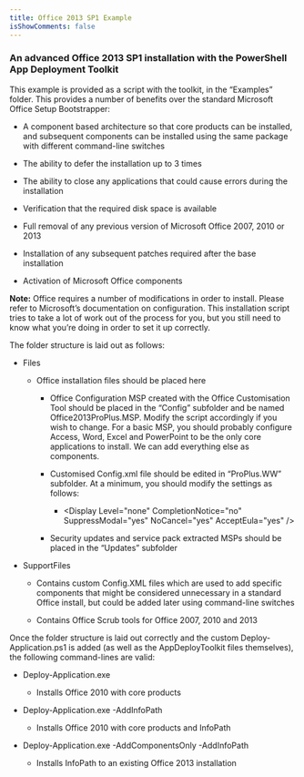 ```yaml
---
title: Office 2013 SP1 Example
isShowComments: false
---
```

### An advanced Office 2013 SP1 installation with the PowerShell App Deployment Toolkit

This example is provided as a script with the toolkit, in the “Examples” folder. This provides a number of benefits over the standard Microsoft Office Setup Bootstrapper:

  - A component based architecture so that core products can be installed, and subsequent components can be installed using the same package with different command-line switches

  - The ability to defer the installation up to 3 times

  - The ability to close any applications that could cause errors during the installation

  - Verification that the required disk space is available

  - Full removal of any previous version of Microsoft Office 2007, 2010 or 2013

  - Installation of any subsequent patches required after the base installation

  - Activation of Microsoft Office components

**Note:** Office requires a number of modifications in order to install. Please refer to Microsoft’s documentation on configuration. This installation script tries to take a lot of work out of the process for you, but you still need to know what you’re doing in order to set it up correctly.

The folder structure is laid out as follows:

  - Files
    
      - Office installation files should be placed here
        
          - Office Configuration MSP created with the Office Customisation Tool should be placed in the “Config” subfolder and be named Office2013ProPlus.MSP. Modify the script accordingly if you wish to change. For a basic MSP, you should probably configure Access, Word, Excel and PowerPoint to be the only core applications to install. We can add everything else as components.
        
          - Customised Config.xml file should be edited in “ProPlus.WW” subfolder. At a minimum, you should modify the settings as follows:
            
              - \<Display Level="none" CompletionNotice="no" SuppressModal="yes" NoCancel="yes" AcceptEula="yes" /\>
        
          - Security updates and service pack extracted MSPs should be placed in the “Updates” subfolder

  - SupportFiles
    
      - Contains custom Config.XML files which are used to add specific components that might be considered unnecessary in a standard Office install, but could be added later using command-line switches
    
      - Contains Office Scrub tools for Office 2007, 2010 and 2013

Once the folder structure is laid out correctly and the custom Deploy-Application.ps1 is added (as well as the AppDeployToolkit files themselves), the following command-lines are valid:

  - Deploy-Application.exe
    
      - Installs Office 2010 with core products

  - Deploy-Application.exe -AddInfoPath
    
      - Installs Office 2010 with core products and InfoPath

  - Deploy-Application.exe -AddComponentsOnly -AddInfoPath
    
      - Installs InfoPath to an existing Office 2013 installation
